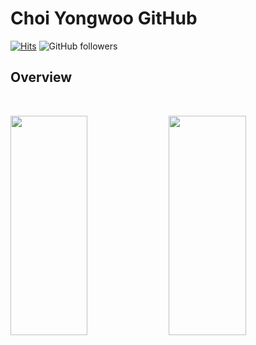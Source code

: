 # Choi Yongwoo GitHub
[![Hits](https://hits.seeyoufarm.com/api/count/incr/badge.svg?url=https%3A%2F%2Fgithub.com%2Fcyw320712&count_bg=%23336594&title_bg=%23264D72&icon=googleanalytics.svg&icon_color=%23E7E7E7&title=hits&edge_flat=false)](https://hits.seeyoufarm.com) ![GitHub followers](https://shields.io/github/followers/cyw320712?style=social)

## Overview
<br>
<p align="left">
  <img width="49.5%" height="30%" src="https://github-readme-stats.vercel.app/api?username=cyw320712&show_icons=true&theme=react&hide_border=true" />
  <img width="49.5%" height="30%" src="https://github-readme-streak-stats.herokuapp.com/?user=cyw320712&theme=react&date_format=M%20j%5B%2C%20Y%5D&hide_border=true" />
</p>
<!--
**cyw320712/cyw320712** is a ✨ _special_ ✨ repository because its `README.md` (this file) appears on your GitHub profile.

Here are some ideas to get you started:

- 🔭 I’m currently working on ...
- 🌱 I’m currently learning ...
- 👯 I’m looking to collaborate on ...
- 🤔 I’m looking for help with ...
- 💬 Ask me about ...
- 📫 How to reach me: ...
- 😄 Pronouns: ...
- ⚡ Fun fact: ...
-->
